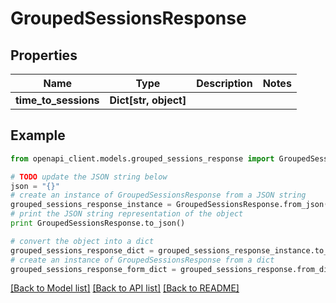 # GroupedSessionsResponse


## Properties
Name | Type | Description | Notes
------------ | ------------- | ------------- | -------------
**time_to_sessions** | **Dict[str, object]** |  | 

## Example

```python
from openapi_client.models.grouped_sessions_response import GroupedSessionsResponse

# TODO update the JSON string below
json = "{}"
# create an instance of GroupedSessionsResponse from a JSON string
grouped_sessions_response_instance = GroupedSessionsResponse.from_json(json)
# print the JSON string representation of the object
print GroupedSessionsResponse.to_json()

# convert the object into a dict
grouped_sessions_response_dict = grouped_sessions_response_instance.to_dict()
# create an instance of GroupedSessionsResponse from a dict
grouped_sessions_response_form_dict = grouped_sessions_response.from_dict(grouped_sessions_response_dict)
```
[[Back to Model list]](../README.md#documentation-for-models) [[Back to API list]](../README.md#documentation-for-api-endpoints) [[Back to README]](../README.md)


